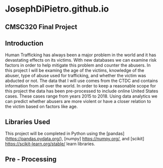 # JosephDiPietro.github.io
## CMSC320 Final Project
## Introduction
Human Trafficking has always been a major problem in the world and it has devastating effects on its victims.  With new databases we can examine risk factors in order to help mitigate this problem and counter the abusers.  In this project I will be examing the age of the victims, knowledge of the abuser, type of abuse used for trafficking, and whether the victim was abducted or not.  The data that I will use comes from the CTDC and contains information from all over the world.  In order to keep a reasonable scope for this project the data has been pre-processed to include online United States cases.  These cases range from years 2015 to 2018.  Using data analytics we can predict whether abusers are more violent or have a closer relation to the victim based on factors like age.
## Libraries Used
This project will be completed in Python using the [pandas] (https://pandas.pydata.org/), [numpy] https://numpy.org/, and [scikit] https://scikit-learn.org/stable/ learn libraries.
## Pre - Processing
